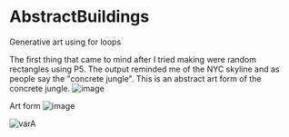# AbstractBuildings
Generative art using for loops

The first thing that came to mind after I tried making were random rectangles using P5. The output reminded me of the NYC skyline and as people say the "concrete jungle".
This is an abstract art form of the concrete jungle.
![image](https://github.com/Suvina19/AbstractBuildings/assets/144509711/c84460e2-26af-4b54-bea4-12c3b419174e)

Art form
![image](https://github.com/Suvina19/AbstractBuildings/assets/144509711/4f65ecb7-98b0-4f76-8300-4f3159433c64)


![varA](https://github.com/Suvina19/AbstractBuildings/assets/144509711/3b8593f7-6b49-41c1-9d14-af0601b378ab)


